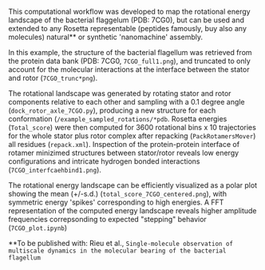 This computational workflow was developed to map the rotational energy landscape of the bacterial flaggelum (PDB: 7CG0), but can be used and extended to any Rosetta representable (peptides famously, buy also any molecules) natural** or synthetic 'nanomachine' assembly. 

  In this example, the structure of the bacterial flagellum was retrieved from the protein data bank (PDB: 7CG0, `7CGO_full1.png`), and truncated to only account for the molecular interactions at the interface between the stator and rotor (`7CGO_trunc*png`). 

  The rotational landscape was generated by rotating stator and rotor components relative to each other and sampling with a 0.1 degree angle (`dock_rotor_axle_7CGO.py`), producing a new structure for each conformation (`/example_sampled_rotations/*pdb`. Rosetta energies (`Total_score`) were then computed for 3600 rotational bins x 10 trajectories for the whole stator plus rotor complex after repacking (`PackRotamersMover`) all residues (`repack.xml`). Inspection of the protein-protein interface of rotamer minizimed structures between stator/rotor reveals low energy configurations and intricate hydrogen bonded interactions (`7CGO_interfcaehbind1.png`). 

  The rotational energy landscape can be efficiently visualized as a polar plot showing the mean (+/-s.d.) (`total_score_7CGO_centered.png`), with symmetric energy 'spikes' corresponding to high energies. A FFT representation of the computed energy landscape reveals higher amplitude frequencies correpsonding to expected "stepping" behavior (`7CGO_plot.ipynb`)

**To be published with: Rieu et al., `Single-molecule observation of multiscale dynamics in the molecular bearing of the bacterial flagellum`
